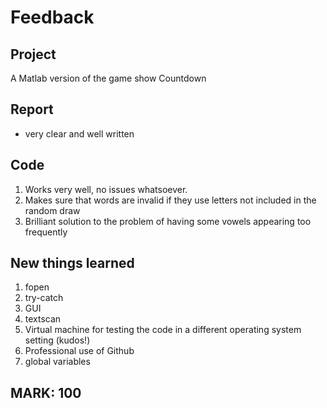 # Feedback

## Project

A Matlab version of the game show Countdown

## Report

- very clear and well written

## Code

1. Works very well, no issues whatsoever. 
2. Makes sure that words are invalid if they use letters not included in the random draw
3. Brilliant solution to the problem of having some vowels appearing too frequently

## New things learned

1. fopen
2. try-catch
3. GUI
4. textscan
5. Virtual machine for testing the code in a different operating system setting (kudos!)
6. Professional use of Github
7. global variables

## MARK: 100